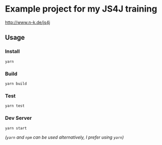 # Example project for my JS4J training

http://www.n-k.de/js4j

## Usage

### Install

    yarn

### Build

    yarn build

### Test

    yarn test

### Dev Server

    yarn start

_(`yarn` and `npm` can be used alternatively, I prefer using `yarn`)_
